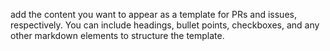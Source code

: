 add the content you want to appear as a template for PRs and issues, respectively. You can include headings, bullet points, checkboxes, and any other markdown elements to structure the template.
